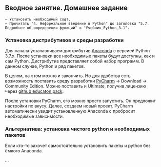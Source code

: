 ## Вводное занятие. Домашнее задание

```
– Установить необходимый софт.
– Прочитать "4. Неформальное введение в Python" до заголовка "5.7. Подробнее об определении функций" в "Учебник_Python_3.1".
```

### Установка дистрибутивов и среды разработки

Для начала устанавливаем дистрибутив [Anaconda](https://www.anaconda.com/download/#windows) с версией Python 3.7.x. После установки все необходимые пакеты будут доступны, как и сам Python. Дистрибутив представляет собой набор программ. В данном случае, Python и ряд пакетов.

В целом, на этом можно и закончить. Но для удобства есть возможность поставить среду разработки [PyCharm](https://www.jetbrains.com/pycharm/) -> Download -> Community Edition. Можно поставить и Ultimate, получив лицензию через [github educaton pack](https://education.github.com/pack).

После установки PyCharm, его можно просто запустить. Он предложит настройки по вкусу. Далее, создаем новый проект. PyCharm автоматически увидит установленную Anaconda с пробросит необходимые зависимости.

### Альтернатива: установка чистого python и необходимых пакетов

Если кто-то захочет самостоятельно установить пакеты и python без ёмкого Anaconda.

...
